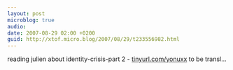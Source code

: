 ```yaml
---
layout: post
microblog: true
audio: 
date: 2007-08-29 02:00 +0200
guid: http://xtof.micro.blog/2007/08/29/t233556982.html
---
```

reading julien about identity-crisis-part 2 - [tinyurl.com/yonuxx](http://tinyurl.com/yonuxx) to be transl...
